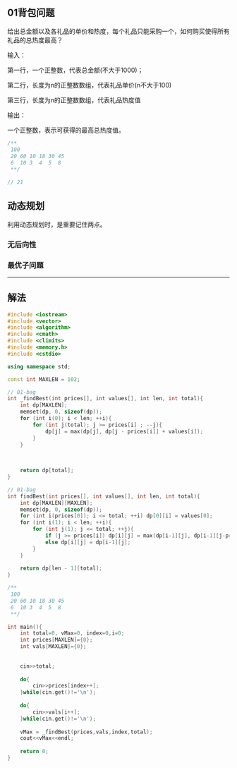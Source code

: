 # #

## 01背包问题

给出总金额以及各礼品的单价和热度，每个礼品只能采购一个，如何购买使得所有礼品的总热度最高？

输入：

第一行，一个正整数，代表总金额(不大于1000)；

第二行，长度为n的正整数数组，代表礼品单价(n不大于100)

第三行，长度为n的正整数数组，代表礼品热度值

输出：

一个正整数，表示可获得的最高总热度值。

```c++
/**
 100
 20 60 10 18 30 45
 6  10 3  4  5  8
 **/

// 21
```



 ## 动态规划

利用动态规划时，是重要记住两点。

### 无后向性

### 最优子问题

---

## 解法

```c++
#include <iostream>
#include <vector>
#include <algorithm>
#include <cmath>
#include <climits>
#include <memory.h>
#include <cstdio>

using namespace std;

const int MAXLEN = 102;

// 01-bag
int _findBest(int prices[], int values[], int len, int total){
    int dp[MAXLEN];
    memset(dp, 0, sizeof(dp));
    for (int i(0); i < len; ++i){
        for (int j(total); j >= prices[i] ; --j){
            dp[j] = max(dp[j], dp[j - prices[i]] + values[i]);
        }
    }
    

    
    return dp[total];
}

// 01-bag
int findBest(int prices[], int values[], int len, int total){
    int dp[MAXLEN][MAXLEN];
    memset(dp, 0, sizeof(dp));
    for (int i(prices[0]); i <= total; ++i) dp[0][i] = values[0];
    for (int i(1); i < len; ++i){
        for (int j(1); j <= total; ++j){
            if (j >= prices[i]) dp[i][j] = max(dp[i-1][j], dp[i-1][j-prices[i]] + values[i]);
            else dp[i][j] = dp[i-1][j];
        }
    }
    
    return dp[len - 1][total];
}

/**
 100
 20 60 10 18 30 45
 6  10 3  4  5  8
 **/

int main(){
    int total=0, vMax=0, index=0,i=0;
    int prices[MAXLEN]={0};
    int vals[MAXLEN]={0};
    
    
    cin>>total;
    
    do{
        cin>>prices[index++];
    }while(cin.get()!='\n');
    
    do{
        cin>>vals[i++];
    }while(cin.get()!='\n');
    
    vMax = _findBest(prices,vals,index,total);
    cout<<vMax<<endl;
    
    return 0;
}
```

